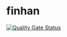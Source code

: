 # finhan

[![Quality Gate Status](https://sonarcloud.io/api/project_badges/measure?project=xtofl_finhan&metric=alert_status)](https://sonarcloud.io/dashboard?id=xtofl_finhan)
